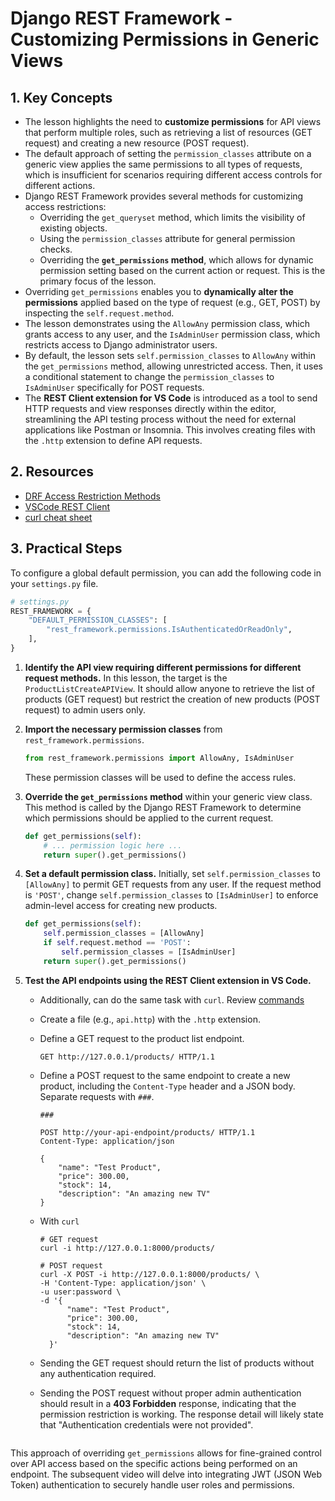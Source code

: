 # Django REST Framework - Customizing Permissions in Generic Views

## 1. Key Concepts

- The lesson highlights the need to **customize permissions** for API views that perform multiple roles, such as retrieving a list of resources (GET request) and creating a new resource (POST request).
- The default approach of setting the `permission_classes` attribute on a generic view applies the same permissions to all types of requests, which is insufficient for scenarios requiring different access controls for different actions.
- Django REST Framework provides several methods for customizing access restrictions:
  - Overriding the `get_queryset` method, which limits the visibility of existing objects.
  - Using the `permission_classes` attribute for general permission checks.
  - Overriding the **`get_permissions` method**, which allows for dynamic permission setting based on the current action or request. This is the primary focus of the lesson.
- Overriding `get_permissions` enables you to **dynamically alter the permissions** applied based on the type of request (e.g., GET, POST) by inspecting the `self.request.method`.
- The lesson demonstrates using the `AllowAny` permission class, which grants access to any user, and the `IsAdminUser` permission class, which restricts access to Django administrator users.
- By default, the lesson sets `self.permission_classes` to `AllowAny` within the `get_permissions` method, allowing unrestricted access. Then, it uses a conditional statement to change the `permission_classes` to `IsAdminUser` specifically for POST requests.
- The **REST Client extension for VS Code** is introduced as a tool to send HTTP requests and view responses directly within the editor, streamlining the API testing process without the need for external applications like Postman or Insomnia. This involves creating files with the `.http` extension to define API requests.

## 2. Resources

- [DRF Access Restriction Methods](https://www.django-rest-framework.org/api-guide/permissions/#overview-of-access-restriction-methods)
- [VSCode REST Client](https://marketplace.visualstudio.com/items?itemName=humao.rest-client)
- [curl cheat sheet](./curl-cheatsheet.md)

## 3. Practical Steps

To configure a global default permission, you can add the following code in your `settings.py` file.

```py
# settings.py
REST_FRAMEWORK = {
    "DEFAULT_PERMISSION_CLASSES": [
        "rest_framework.permissions.IsAuthenticatedOrReadOnly",
    ],
}
```

1.  **Identify the API view requiring different permissions for different request methods.**
    In this lesson, the target is the `ProductListCreateAPIView`. It should allow anyone to retrieve the list of products (GET request) but restrict the creation of new products (POST request) to admin users only.

2.  **Import the necessary permission classes** from `rest_framework.permissions`.

    ```python
    from rest_framework.permissions import AllowAny, IsAdminUser
    ```

    These permission classes will be used to define the access rules.

3.  **Override the `get_permissions` method** within your generic view class.
    This method is called by the Django REST Framework to determine which permissions should be applied to the current request.

    ```python
    def get_permissions(self):
        # ... permission logic here ...
        return super().get_permissions()
    ```

4.  **Set a default permission class.**
    Initially, set `self.permission_classes` to `[AllowAny]` to permit GET requests from any user. If the request method is `'POST'`, change `self.permission_classes` to `[IsAdminUser]` to enforce admin-level access for creating new products.

    ```python
    def get_permissions(self):
        self.permission_classes = [AllowAny]
        if self.request.method == 'POST':
            self.permission_classes = [IsAdminUser]
        return super().get_permissions()
    ```

5.  **Test the API endpoints using the REST Client extension in VS Code.**

    - Additionally, can do the same task with `curl`. Review [commands](./curl-cheatsheet.md)
    - Create a file (e.g., `api.http`) with the `.http` extension.
    - Define a GET request to the product list endpoint.
      ```http
      GET http://127.0.0.1/products/ HTTP/1.1
      ```
    - Define a POST request to the same endpoint to create a new product, including the `Content-Type` header and a JSON body. Separate requests with `###`.

      ```http
      ###

      POST http://your-api-endpoint/products/ HTTP/1.1
      Content-Type: application/json

      {
          "name": "Test Product",
          "price": 300.00,
          "stock": 14,
          "description": "An amazing new TV"
      }
      ```

    - With `curl`

      ```shell
      # GET request
      curl -i http://127.0.0.1:8000/products/

      # POST request
      curl -X POST -i http://127.0.0.1:8000/products/ \
      -H 'Content-Type: application/json' \
      -u user:password \
      -d '{
            "name": "Test Product",
            "price": 300.00,
            "stock": 14,
            "description": "An amazing new TV"
        }'
      ```

    - Sending the GET request should return the list of products without any authentication required.
    - Sending the POST request without proper admin authentication should result in a **403 Forbidden** response, indicating that the permission restriction is working. The response detail will likely state that "Authentication credentials were not provided".

    ```

    ```

This approach of overriding `get_permissions` allows for fine-grained control over API access based on the specific actions being performed on an endpoint. The subsequent video will delve into integrating JWT (JSON Web Token) authentication to securely handle user roles and permissions.
